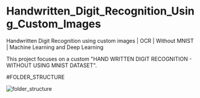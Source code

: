 # Handwritten_Digit_Recognition_Using_Custom_Images
Handwritten Digit Recognition using custom images | OCR | Without MNIST | Machine Learning and Deep Learning

This project focuses on a custom "HAND WRITTEN DIGIT RECOGNITION - WITHOUT USING MNIST DATASET".

#FOLDER_STRUCTURE

  
  ![folder_structure](https://user-images.githubusercontent.com/77050199/133904413-ee670e08-2002-4cc0-a708-8cc82042904c.png)
